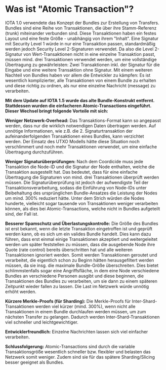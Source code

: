 <!--
---article_info
title: Was ist "Atomic Transaction"?
author: [author_1]
reviews: [DanieKrie, ruegenlord, Doenermaker]
---
-->

# Was ist "Atomic Transaction"?

IOTA 1.0 verwendete das Konzept der Bundles zur Erstellung von Transfers. Bundles sind eine Reihe von Transaktionen, die über ihre Stamm-Referenz (trunk) miteinander verbunden sind. Diese Transaktionen haben ein festes Layout und eine feste Größe - unabhängig von ihrem "Inhalt". Eine Signatur mit Security Level 1 würde in nur eine Transaktion passen, standardmäßig werden jedoch Security Level 2-Signaturen verwendet. Da also die Level 2-Signatur von Wert-Transaktionen nicht in eine einzelne Transaktion passt, müssen mind. drei Transaktionen verwendet werden, um eine vollständige Übertragung zu gewährleisten: Zwei Transaktionen inkl. der Signatur für die Eingabe und eine weitere Transaktion ohne Signatur. 
Mit einem weiteren Nachteil von Bundles haben vor allem die Entwickler zu kämpfen: Es ist wesentlich komplizierter, alle Transaktionen von einem Bundle zu erhalten und diese richtig zu ordnen, als nur eine einzelne Nachricht (message) zu verarbeiten.


**Mit dem Update auf IOTA 1.5 wurde das alte Bundle-Konstrukt entfernt. Stattdessen wurden die einfacheren Atomic-Transactions eingeführt. Dieser Wechsel bringt folgende Vorteile mit sich:**

**Weniger Netzwerk-Overhead:** Das Transaktions-Format kann so angepasst werden, dass nur die wirklich notwendigen Daten übertragen werden. Auf unnötige Informationen, wie z.B. die 2. Signaturtransaktion der aufeinanderfolgenden Transaktionen eines Bundles, kann verzichtet werden. Der Einsatz des UTXO Modells hätte diese Situation noch verschlimmert und noch mehr Transaktionen verwendet, um eine einfache Übertragung durchzuführen.

**Weniger Signaturüberprüfungen:** Nach dem Coordicide muss jede Transaktion die Node-ID und die Signatur der Node enthalten, welche die Transaktion ausgestellt hat. Das bedeutet, dass für eine einfache Übertragung die Signaturen von mind. drei Transaktionen überprüft werden müssen. Die Signaturüberprüfung ist jedoch der aufwendigste Teil der Transaktionsverarbeitung, sodass die Einführung von Node-IDs unter Beibehaltung des ursprünglichen Bundle-Ansatzes die Leistung der Nodes um mind. 300% reduziert hätte. Unter dem Strich würden die Nodes hunderte, vielleicht sogar tausende von Transaktionen weniger verarbeiten können, als dies bei Atomic-Transactions, welche nicht in Bundles aufgeteilt sind, der Fall ist.

**Besserer Spamschutz und Überlastungskontrolle:** Die Größe des Bundles ist erst bekannt, wenn die letzte Transaktion eingetroffen ist und geprüft werden kann, ob es sich um ein valides Bundle handelt. Dies kann dazu führen, dass erst einmal einige Transaktionen akzeptiert und weitergeleitet werden um später feststellen zu müssen, dass die ausgebende Node ihre Quote (rate control) bereits überschritten hat und alle weiteren Transaktionen ignoriert werden. Somit werden Transaktionen geroutet und verarbeitet, die eigentlich schon zu Beginn hätten herausgefiltert werden müssen, da sie insg. die maximale Bundle-Größe überschreiten. Dies bietet schlimmstenfalls sogar eine Angriffsfläche, in dem eine Node verschiedene Bundles an verschiedene Personen ausgibt und diese beginnen, die Transaktionen des Bundles zu verarbeiten, um sie dann zu einem späteren Zeitpunkt wieder fallen zu lassen. Die Last im Netzwerk würde unnötig erhöht werden.

**Kürzere Merkle-Proofs (für Sharding):** Die Merkle-Proofs für Inter-Shard-Transaktionen werden viel kürzer (mind. 300%), wenn nicht alle Transaktionen in einem Bundle durchlaufen werden müssen, um zum nächsten Transfer zu gelangen. Dadurch werden Inter-Shard-Transaktionen viel schneller und leichtgewichtiger.

**Entwicklerfreundlich:** Einzelne Nachrichten lassen sich viel einfacher verarbeiten.


**Schlussfolgerung:** Atomic-Transactions sind durch die variable Transaktionsgröße wesentlich schneller bzw. flexibler und belasten das Netzwerk somit weniger. Zudem sind sie für das spätere Sharding/Slicing besser geeignet als Bundles.
